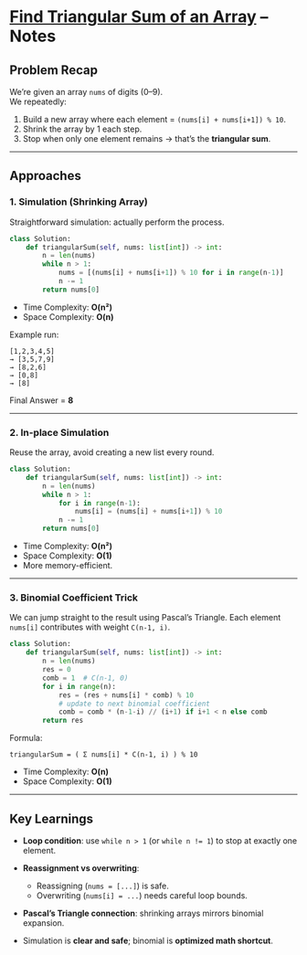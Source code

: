 # [Find Triangular Sum of an Array](https://leetcode.com/problems/find-triangular-sum-of-an-array/description/) – Notes

## Problem Recap
We’re given an array `nums` of digits (0–9).  
We repeatedly:
1. Build a new array where each element = `(nums[i] + nums[i+1]) % 10`.
2. Shrink the array by 1 each step.
3. Stop when only one element remains → that’s the **triangular sum**.

---

## Approaches

### 1. Simulation (Shrinking Array)
Straightforward simulation: actually perform the process.

```python
class Solution:
    def triangularSum(self, nums: list[int]) -> int:
        n = len(nums)
        while n > 1:
            nums = [(nums[i] + nums[i+1]) % 10 for i in range(n-1)]
            n -= 1
        return nums[0]
````

* Time Complexity: **O(n²)**
* Space Complexity: **O(n)**

Example run:

```
[1,2,3,4,5]
→ [3,5,7,9]
→ [8,2,6]
→ [0,8]
→ [8]
```

Final Answer = **8**

---

### 2. In-place Simulation

Reuse the array, avoid creating a new list every round.

```python
class Solution:
    def triangularSum(self, nums: list[int]) -> int:
        n = len(nums)
        while n > 1:
            for i in range(n-1):
                nums[i] = (nums[i] + nums[i+1]) % 10
            n -= 1
        return nums[0]
```

* Time Complexity: **O(n²)**
* Space Complexity: **O(1)**
* More memory-efficient.

---

### 3. Binomial Coefficient Trick

We can jump straight to the result using Pascal’s Triangle.
Each element `nums[i]` contributes with weight `C(n-1, i)`.

```python
class Solution:
    def triangularSum(self, nums: list[int]) -> int:
        n = len(nums)
        res = 0
        comb = 1  # C(n-1, 0)
        for i in range(n):
            res = (res + nums[i] * comb) % 10
            # update to next binomial coefficient
            comb = comb * (n-1-i) // (i+1) if i+1 < n else comb
        return res
```

Formula:

```
triangularSum = ( Σ nums[i] * C(n-1, i) ) % 10
```

* Time Complexity: **O(n)**
* Space Complexity: **O(1)**

---

## Key Learnings

* **Loop condition**: use `while n > 1` (or `while n != 1`) to stop at exactly one element.
* **Reassignment vs overwriting**:

  * Reassigning (`nums = [...]`) is safe.
  * Overwriting (`nums[i] = ...`) needs careful loop bounds.
* **Pascal’s Triangle connection**: shrinking arrays mirrors binomial expansion.
* Simulation is **clear and safe**; binomial is **optimized math shortcut**.

